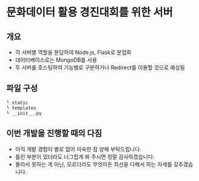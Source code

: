 # 문화데이터 활용 경진대회를 위한 서버
## 개요
- 각 서버별 역할을 분담하여 Node.js, Flask로 분업화
- 데이터베이스로는 MongoDB를 사용
- 두 서버를 호스팅하여 기능별로 구분하거나 Redirect를 이용할 것으로 예상됨

## 파일 구성
    └ static
    └ templates
    └ __init__.py
    
## 이번 개발을 진행할 때의 다짐
- 아직 개발 경험이 별로 없어 미숙한 점 양해 부탁드립니다.
- 틀린 부분이 있더라도 너그럽게 봐 주시면 정말 감사하겠습니다.
- 몰라서 못하는 게 아닌, 모르더라도 무엇이든 최선을 다해서 하는 자세를 갖추겠습니다.

